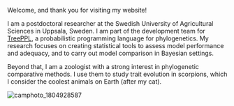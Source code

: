 Welcome, and thank you for visiting my website!

I am a postdoctoral researcher at the Swedish University of Agricultural Sciences in Uppsala, Sweden. I am part of the development team for [TreePPL](https://treeppl.org/), a probabilistic programming language for phylogenetics. My research focuses on creating statistical tools to assess model performance and adequacy, and to carry out model comparison in Bayesian settings.

Beyond that, I am a zoologist with a strong interest in phylogenetic comparative methods. I use them to study trait evolution in scorpions, which I consider the coolest animals on Earth (after my cat).

![camphoto_1804928587](https://github.com/user-attachments/assets/e1bd8e72-deb9-4e5a-be60-53257b8ad69e)
